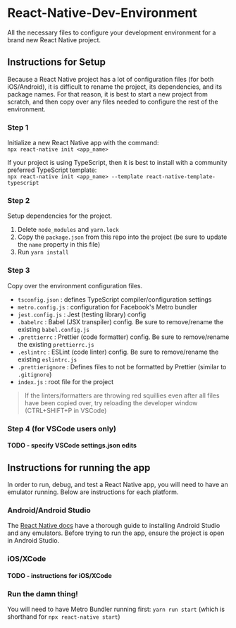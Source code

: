 # React-Native-Dev-Environment
All the necessary files to configure your development environment for a brand new React Native project.

## Instructions for Setup
Because a React Native project has a lot of configuration files (for both iOS/Android), it is difficult to rename the project, its dependencies, and its package names. For that reason, it is best to start a new project from scratch, and then copy over any files needed to configure the rest of the environment.

### Step 1
Initialize a new React Native app with the command:\
`npx react-native init <app_name>`

If your project is using TypeScript, then it is best to install with a community preferred TypeScript template:\
`npx react-native init <app_name> --template react-native-template-typescript`

### Step 2
Setup dependencies for the project.
1) Delete `node_modules` and `yarn.lock`
2) Copy the `package.json` from this repo into the project (be sure to update the `name` property in this file)
3) Run `yarn install`

### Step 3
Copy over the environment configuration files.
- `tsconfig.json` : defines TypeScript compiler/configuration settings
- `metro.config.js` : configuration for Facebook's Metro bundler
- `jest.config.js` : Jest (testing library) config
- `.babelrc` : Babel (JSX transpiler) config. Be sure to remove/rename the existing `babel.config.js`
- `.prettierrc` : Prettier (code formatter) config. Be sure to remove/rename the existing `prettierrc.js`
- `.eslintrc` : ESLint (code linter) config. Be sure to remove/rename the existing `eslintrc.js`
- `.prettierignore` : Defines files to not be formatted by Prettier (similar to `.gitignore`)
- `index.js` : root file for the project

> If the linters/formatters are throwing red squillies even after all files have been copied over, try reloading the developer window (CTRL+SHIFT+P in VSCode)

### Step 4 (for VSCode users only)
#### TODO - specify VSCode settings.json edits

## Instructions for running the app
In order to run, debug, and test a React Native app, you will need to have an emulator running. Below are instructions for each platform.

### Android/Android Studio
The [React Native docs](https://reactnative.dev/docs/environment-setup) have a thorough guide to installing Android Studio and any emulators.
Before trying to run the app, ensure the project is open in Android Studio.

### iOS/XCode
#### TODO - instructions for iOS/XCode

### Run the damn thing!
You will need to have Metro Bundler running first:
`yarn run start` (which is shorthand for `npx react-native start`)
